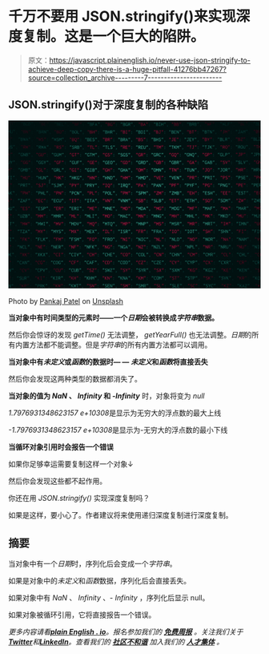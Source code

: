 # 千万不要用 JSON.stringify()来实现深度复制。这是一个巨大的陷阱。

> 原文：<https://javascript.plainenglish.io/never-use-json-stringify-to-achieve-deep-copy-there-is-a-huge-pitfall-41276bb47267?source=collection_archive---------7----------------------->

## JSON.stringify()对于深度复制的各种缺陷

![](img/41f1afdca094505fa1aa67ab7db84b2d.png)

Photo by [Pankaj Patel](https://unsplash.com/@pankajpatel?utm_source=medium&utm_medium=referral) on [Unsplash](https://unsplash.com?utm_source=medium&utm_medium=referral)

**当对象中有时间类型的元素时——一个*日期*会被转换成*字符串*数据。**

然后你会惊讶的发现 *getTime()* 无法调整， *getYearFull()* 也无法调整。*日期*的所有内置方法都不能调整。但是*字符串*的所有内置方法都可以调用。

**当对象中有*未定义*或*函数*的数据时— — *未定义*和*函数*将直接丢失**

然后你会发现这两种类型的数据都消失了。

**当对象的值为 *NaN* 、 *Infinity* 和 *-Infinity*** 时，对象将变为 *null*

*1.7976931348623157 e+10308*是显示为无穷大的浮点数的最大上线

*-1.7976931348623157 e+10308*是显示为-无穷大的浮点数的最小下线

**当循环对象引用时会报告一个错误**

如果你足够幸运需要复制这样一个对象↓

然后你会发现这些都不起作用。

你还在用 *JSON.stringify()* 实现深度复制吗？

如果是这样，要小心了。作者建议将来使用递归深度复制进行深度复制。

## 摘要

当对象中有一个*日期*时，序列化后会变成一个*字符串*。

如果是对象中的*未定义*和*函数*数据，序列化后会直接丢失。

如果对象中有 *NaN* 、 *Infinity* 、- *Infinity* ，序列化后显示 null。

如果对象被循环引用，它将直接报告一个错误。

*更多内容请看*[***plain English . io***](https://plainenglish.io/)*。报名参加我们的* [***免费周报***](http://newsletter.plainenglish.io/) *。关注我们关于*[***Twitter***](https://twitter.com/inPlainEngHQ)**和*[***LinkedIn***](https://www.linkedin.com/company/inplainenglish/)*。查看我们的* [***社区不和谐***](https://discord.gg/GtDtUAvyhW) *加入我们的* [***人才集体***](https://inplainenglish.pallet.com/talent/welcome) *。**